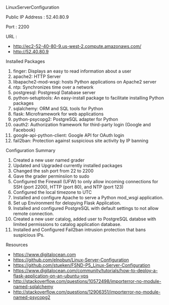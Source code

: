 LinuxServerConfiguration

Public IP Address : 52.40.80.9

Port : 2200

URL : 
- http://ec2-52-40-80-9.us-west-2.compute.amazonaws.com/
- http://52.40.80.9

Installed Packages

1) finger:	Displays an easy to read information about a user
2) apache2:	HTTP Server
3) libapache2-mod-wsgi:	hosts Python applications on Apache2 server
4) ntp: Synchronizes time over a network
5) postgresql: Postgresql Database server
6) python-setuptools: An easy-install package to facilitate installing Python packages
7) sqlalchemy: ORM and SQL tools for Python
8) flask: Microframework for web applications
9) python-psycopg2:	PostgreSQL adapter for Python
10) oauth2: Authorization framework for third-party login (Google and Facebook)
11) google-api-python-client: Google API for OAuth login
12) fail2ban: Protection against suspicious site activity by IP banning

Configuration Summary

1) Created a new user named grader
2) Updated and Upgraded currently installed packages
3) Changed the ssh port from 22 to 2200
4) Gave the grader perminsiion to sudo
5) Configured the Firewall (UFW) to only allow incoming connections for SSH (port 2200), HTTP (port 80), and NTP (port 123)
6) Configured the local timezone to UTC
7) Installed and configure Apache to serve a Python mod_wsgi application.
8) Set up Environment for delopying Flask Application.
9) Installed and configured PostgreSQL with default settings to not allow remote connection.
10) Created a new user catalog, added user to PostgreSQL databse with limited permissions to catalog application database.
11) Installed and Configured Fail2ban intrusion protection that bans suspicious IPs.

Resources
- https://www.digitalocean.com
- https://github.com/elnobun/Linux-Server-Configuration
- https://github.com/stueken/FSND-P5_Linux-Server-Configuration
- https://www.digitalocean.com/community/tutorials/how-to-deploy-a-flask-application-on-an-ubuntu-vps
- http://stackoverflow.com/questions/10572498/importerror-no-module-named-sqlalchemy
- http://stackoverflow.com/questions/12906351/importerror-no-module-named-psycopg2
